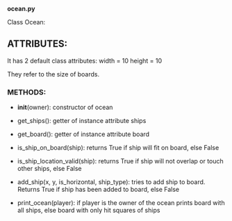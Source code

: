 __ocean.py__

Class Ocean:

## ATTRIBUTES:
It has 2 default class attributes: 
width = 10
height = 10

They refer to the size of boards.

### METHODS:

* __init__(owner): constructor of ocean

* get_ships(): getter of instance attribute ships

* get_board(): getter of instance attribute board

* is_ship_on_board(ship): returns True if ship will fit on board, else False

* is_ship_location_valid(ship): returns True if ship will not overlap or touch other ships, else False

* add_ship(x, y, is_horizontal, ship_type): tries to add ship to board. Returns True if ship has been added to board, else False

* print_ocean(player): if player is the owner of the ocean prints board with all ships, else board with only hit squares of ships



